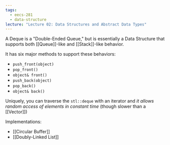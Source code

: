 ```yaml
---
tags:
  - eecs-281
  - data-structure
lecture: "Lecture 02: Data Structures and Abstract Data Types"
---
```

A Deque is a "Double-Ended Queue," but is essentially a Data Structure that supports both [[Queue]]-like and [[Stack]]-like behavior.

It has six major methods to support these behaviors:
- `push_front(object)`
- `pop_front()`
- `object& front()`
- `push_back(object)`
- `pop_back()`
- `object& back()`

Uniquely, you can traverse the `stl::deque` with an iterator and *it allows random access of elements in constant time* (though slower than a [[Vector]])

Implementations:
- [[Circular Buffer]]
- [[Doubly-Linked List]]